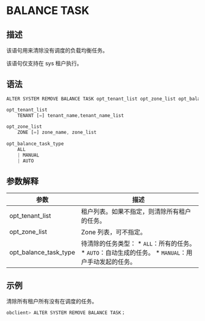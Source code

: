 BALANCE TASK
=================================



描述
-----------------------

该语句用来清除没有调度的负载均衡任务。

该语句仅支持在 sys 租户执行。

语法
-----------------------

```javascript
ALTER SYSTEM REMOVE BALANCE TASK opt_tenant_list opt_zone_list opt_balance_task_type;

opt_tenant_list
    TENANT [=] tenant_name,tenant_name_list
    
opt_zone_list
    ZONE [=] zone_name, zone_list
    
opt_balance_task_type
    ALL
    | MANUAL
    | AUTO
```



参数解释
-------------------------



|        **参数**         |                                                                                                   **描述**                                                                                                    |
|-----------------------|-------------------------------------------------------------------------------------------------------------------------------------------------------------------------------------------------------------|
| opt_tenant_list       | 租户列表。如果不指定，则清除所有租户的任务。                                                                                                                                                                                      |
| opt_zone_list         | Zone 列表，可不指定。                                                                                                                                                                                               |
| opt_balance_task_type | 待清除的任务类型： * `ALL`：所有的任务。   * `AUTO`：自动生成的任务。   * `MANUAL`：用户手动发起的任务。    |



示例
-----------------------

清除所有租户所有没有在调度的任务。

```javascript
obclient> ALTER SYSTEM REMOVE BALANCE TASK；
```
